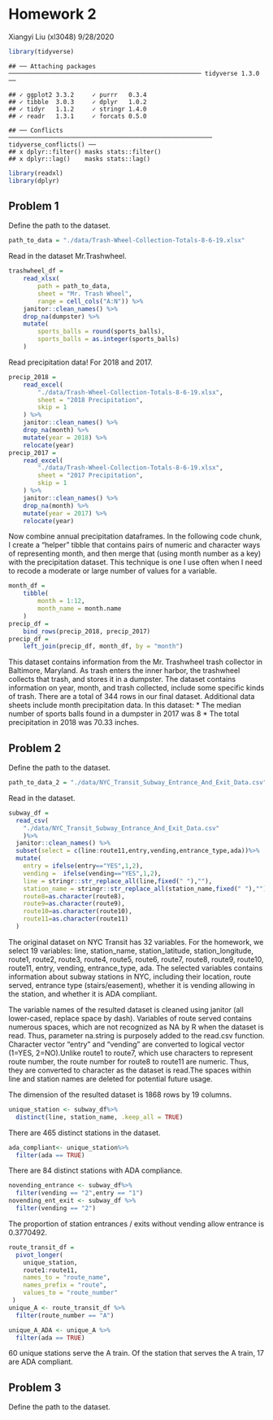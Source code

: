 Homework 2
================
Xiangyi Liu (xl3048)
9/28/2020

``` r
library(tidyverse)
```

    ## ── Attaching packages ───────────────────────────────────────────────────── tidyverse 1.3.0 ──

    ## ✓ ggplot2 3.3.2     ✓ purrr   0.3.4
    ## ✓ tibble  3.0.3     ✓ dplyr   1.0.2
    ## ✓ tidyr   1.1.2     ✓ stringr 1.4.0
    ## ✓ readr   1.3.1     ✓ forcats 0.5.0

    ## ── Conflicts ──────────────────────────────────────────────────────── tidyverse_conflicts() ──
    ## x dplyr::filter() masks stats::filter()
    ## x dplyr::lag()    masks stats::lag()

``` r
library(readxl)
library(dplyr)
```

## Problem 1

Define the path to the dataset.

``` r
path_to_data = "./data/Trash-Wheel-Collection-Totals-8-6-19.xlsx"
```

Read in the dataset Mr.Trashwheel.

``` r
trashwheel_df = 
    read_xlsx(
        path = path_to_data,
        sheet = "Mr. Trash Wheel",
        range = cell_cols("A:N")) %>% 
    janitor::clean_names() %>% 
    drop_na(dumpster) %>% 
    mutate(
        sports_balls = round(sports_balls),
        sports_balls = as.integer(sports_balls)
    )
```

Read precipitation data\! For 2018 and 2017.

``` r
precip_2018 = 
    read_excel(
        "./data/Trash-Wheel-Collection-Totals-8-6-19.xlsx",
        sheet = "2018 Precipitation",
        skip = 1
    ) %>% 
    janitor::clean_names() %>% 
    drop_na(month) %>% 
    mutate(year = 2018) %>% 
    relocate(year)
precip_2017 = 
    read_excel(
        "./data/Trash-Wheel-Collection-Totals-8-6-19.xlsx",
        sheet = "2017 Precipitation",
        skip = 1
    ) %>% 
    janitor::clean_names() %>% 
    drop_na(month) %>% 
    mutate(year = 2017) %>% 
    relocate(year)
```

Now combine annual precipitation dataframes. In the following code
chunk, I create a “helper” tibble that contains pairs of numeric and
character ways of representing month, and then merge that (using month
number as a key) with the precipitation dataset. This technique is one I
use often when I need to recode a moderate or large number of values for
a variable.

``` r
month_df = 
    tibble(
        month = 1:12,
        month_name = month.name
    )
precip_df = 
    bind_rows(precip_2018, precip_2017)
precip_df =
    left_join(precip_df, month_df, by = "month")
```

This dataset contains information from the Mr. Trashwheel trash
collector in Baltimore, Maryland. As trash enters the inner harbor, the
trashwheel collects that trash, and stores it in a dumpster. The dataset
contains information on year, month, and trash collected, include some
specific kinds of trash. There are a total of 344 rows in our final
dataset. Additional data sheets include month precipitation data. In
this dataset: \* The median number of sports balls found in a dumpster
in 2017 was 8 \* The total precipitation in 2018 was 70.33 inches.

## Problem 2

Define the path to the dataset.

``` r
path_to_data_2 = "./data/NYC_Transit_Subway_Entrance_And_Exit_Data.csv"
```

Read in the dataset.

``` r
subway_df =
  read_csv(
    "./data/NYC_Transit_Subway_Entrance_And_Exit_Data.csv"
    )%>% 
  janitor::clean_names() %>%
  subset(select = c(line:route11,entry,vending,entrance_type,ada))%>%
  mutate(
    entry = ifelse(entry=="YES",1,2),
    vending =  ifelse(vending=="YES",1,2),
    line = stringr::str_replace_all(line,fixed(" "),""),
    station_name = stringr::str_replace_all(station_name,fixed(" "),""),
    route8=as.character(route8),
    route9=as.character(route9),
    route10=as.character(route10),
    route11=as.character(route11)
  )
```

The original dataset on NYC Transit has 32 variables. For the homework,
we select 19 variables: line, station\_name, station\_latitude,
station\_longitude, route1, route2, route3, route4, route5, route6,
route7, route8, route9, route10, route11, entry, vending,
entrance\_type, ada. The selected variables contains information about
subway stations in NYC, including their location, route served, entrance
type (stairs/easement), whether it is vending allowing in the station,
and whether it is ADA compliant.

The variable names of the resulted dataset is cleaned using janitor (all
lower-cased, replace space by dash). Variables of route served contains
numerous spaces, which are not recognized as NA by R when the dataset is
read. Thus, parameter na.string is purposely added to the read.csv
function. Character vector “entry” and “vending” are converted to
logical vector (1=YES, 2=NO).Unlike route1 to route7, which use
characters to represent route number, the route number for route8 to
route11 are numeric. Thus, they are converted to character as the
dataset is read.The spaces within line and station names are deleted for
potential future usage.

The dimension of the resulted dataset is 1868 rows by 19 columns.

``` r
unique_station <- subway_df%>%
  distinct(line, station_name, .keep_all = TRUE)
```

There are 465 distinct stations in the dataset.

``` r
ada_compliant<- unique_station%>%
  filter(ada == TRUE)
```

There are 84 distinct stations with ADA compliance.

``` r
novending_entrance <- subway_df%>%
  filter(vending == "2",entry == "1")
novending_ent_exit <- subway_df %>%
  filter(vending == "2")
```

The proportion of station entrances / exits without vending allow
entrance is 0.3770492.

``` r
route_transit_df =
  pivot_longer(
    unique_station,
    route1:route11,
    names_to = "route_name",
    names_prefix = "route",
    values_to = "route_number"
 ) 
unique_A <- route_transit_df %>%
  filter(route_number == "A")

unique_A_ADA <- unique_A %>%
  filter(ada == TRUE)
```

60 unique stations serve the A train. Of the station that serves the A
train, 17 are ADA compliant.

## Problem 3

Define the path to the dataset.
